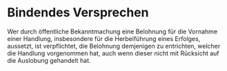 # Bindendes Versprechen

Wer durch öffentliche Bekanntmachung eine Belohnung für die Vornahme einer Handlung, insbesondere für die Herbeiführung eines Erfolges, aussetzt, ist verpflichtet, die Belohnung demjenigen zu entrichten, welcher die Handlung vorgenommen hat, auch wenn dieser nicht mit Rücksicht auf die Auslobung gehandelt hat.